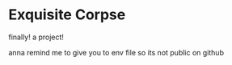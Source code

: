 # Exquisite Corpse

finally! a project!

anna remind me to give you to env file so its not public on github